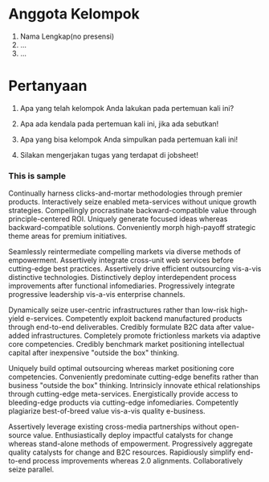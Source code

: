 # Anggota Kelompok

1. Nama Lengkap(no presensi)
2. ...
3. ...

# Pertanyaan

1. Apa yang telah kelompok Anda lakukan pada pertemuan kali ini?

    <!-- Bisa berisi potongan kode program atau output program, jelaskan maksud dari kode tersebut. Bisa berupa gambar, jika terdapat gambar silakan membuat folder yang berbeda dengan kelompok yang lain. -->
2. Apa ada kendala pada pertemuan kali ini, jika ada sebutkan!

    <!-- Silakan sebutkan kendala, misalkan; terjadi error pada langkah, kemudian solusinya apa.  -->
3. Apa yang bisa kelompok Anda simpulkan pada pertemuan kali ini!

    <!-- Kesimpulan kelompok Anda! -->
4. Silakan mengerjakan tugas yang terdapat di jobsheet!

### This is sample

Continually harness clicks-and-mortar methodologies through premier products. Interactively seize enabled meta-services without unique growth strategies. Compellingly procrastinate backward-compatible value through principle-centered ROI. Uniquely generate focused ideas whereas backward-compatible solutions. Conveniently morph high-payoff strategic theme areas for premium initiatives.

Seamlessly reintermediate compelling markets via diverse methods of empowerment. Assertively integrate cross-unit web services before cutting-edge best practices. Assertively drive efficient outsourcing vis-a-vis distinctive technologies. Distinctively deploy interdependent process improvements after functional infomediaries. Progressively integrate progressive leadership vis-a-vis enterprise channels.

Dynamically seize user-centric infrastructures rather than low-risk high-yield e-services. Competently exploit backend manufactured products through end-to-end deliverables. Credibly formulate B2C data after value-added infrastructures. Completely promote frictionless markets via adaptive core competencies. Credibly benchmark market positioning intellectual capital after inexpensive "outside the box" thinking.

Uniquely build optimal outsourcing whereas market positioning core competencies. Conveniently predominate cutting-edge benefits rather than business "outside the box" thinking. Intrinsicly innovate ethical relationships through cutting-edge meta-services. Energistically provide access to bleeding-edge products via cutting-edge infomediaries. Competently plagiarize best-of-breed value vis-a-vis quality e-business.

Assertively leverage existing cross-media partnerships without open-source value. Enthusiastically deploy impactful catalysts for change whereas stand-alone methods of empowerment. Progressively aggregate quality catalysts for change and B2C resources. Rapidiously simplify end-to-end process improvements whereas 2.0 alignments. Collaboratively seize parallel.
